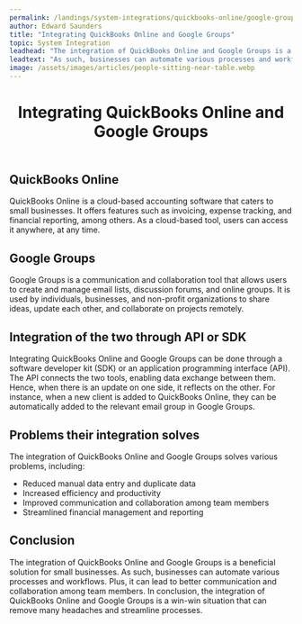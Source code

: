 ```yaml
---
permalink: /landings/system-integrations/quickbooks-online/google-groups
author: Edward Saunders
title: "Integrating QuickBooks Online and Google Groups"
topic: System Integration
leadhead: "The integration of QuickBooks Online and Google Groups is a beneficial solution for small businesses"
leadtext: "As such, businesses can automate various processes and workflows. Plus, it can lead to better communication and collaboration among team members. In conclusion, the integration of QuickBooks Online and Google Groups is a win-win situation that can remove many headaches and streamline processes."
image: /assets/images/articles/people-sitting-near-table.webp
---
```

<div class="arttext">	<header>
		<h1>Integrating QuickBooks Online and Google Groups</h1>
	</header>
	<main>
		<section>
			<h2>QuickBooks Online</h2>
			<p>QuickBooks Online is a cloud-based accounting software that caters to small businesses. It offers features such as invoicing, expense tracking, and financial reporting, among others. As a cloud-based tool, users can access it anywhere, at any time.</p>
		</section>
		<section>
			<h2>Google Groups</h2>
			<p>Google Groups is a communication and collaboration tool that allows users to create and manage email lists, discussion forums, and online groups. It is used by individuals, businesses, and non-profit organizations to share ideas, update each other, and collaborate on projects remotely.</p>
		</section>
		<section>
			<h2>Integration of the two through API or SDK</h2>
			<p>Integrating QuickBooks Online and Google Groups can be done through a software developer kit (SDK) or an application programming interface (API). The API connects the two tools, enabling data exchange between them. Hence, when there is an update on one side, it reflects on the other. For instance, when a new client is added to QuickBooks Online, they can be automatically added to the relevant email group in Google Groups.</p>
		</section>
		<section>
			<h2>Problems their integration solves</h2>
			<p>The integration of QuickBooks Online and Google Groups solves various problems, including:</p>
			<ul>
				<li>Reduced manual data entry and duplicate data</li>
				<li>Increased efficiency and productivity</li>
				<li>Improved communication and collaboration among team members</li>
				<li>Streamlined financial management and reporting</li>
			</ul>
		</section>
		<section>
			<h2>Conclusion</h2>
			<p>The integration of QuickBooks Online and Google Groups is a beneficial solution for small businesses. As such, businesses can automate various processes and workflows. Plus, it can lead to better communication and collaboration among team members. In conclusion, the integration of QuickBooks Online and Google Groups is a win-win situation that can remove many headaches and streamline processes.</p>
		</section>
	</main>
</div>
